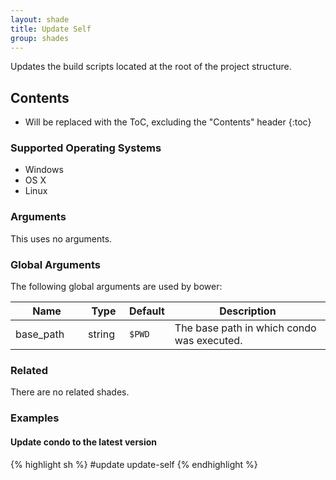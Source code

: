 ```yaml
---
layout: shade
title: Update Self
group: shades
---
```


Updates the build scripts located at the root of the project structure.

## Contents
* Will be replaced with the ToC, excluding the "Contents" header
{:toc}

### Supported Operating Systems

* Windows
* OS X
* Linux

### Arguments

This uses no arguments.

### Global Arguments

The following global arguments are used by bower:

<div class="table-responsive">
    <table class="table table-bordered table-striped">
    <thead>
        <tr>
            <th style="width:100px;">Name</th>
            <th style="width:50px;">Type</th>
            <th style="width:50px;">Default</th>
            <th>Description</th>
        </tr>
    </thead>
    <tbody>
        <tr>
            <td>base_path</td>
            <td>string</td>
            <td><code>$PWD</code></td>
            <td>The base path in which condo was executed.</td>
        </tr>
    </tbody>
    </table>
</div>

### Related

There are no related shades.

### Examples



#### Update condo to the latest version
{% highlight sh %}
#update
    update-self
{% endhighlight %}